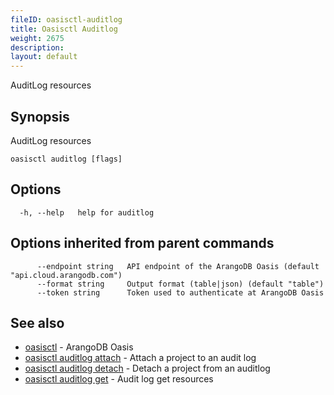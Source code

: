 ```yaml
---
fileID: oasisctl-auditlog
title: Oasisctl Auditlog
weight: 2675
description: 
layout: default
---
```

AuditLog resources

## Synopsis

AuditLog resources

```
oasisctl auditlog [flags]
```

## Options

```
  -h, --help   help for auditlog
```

## Options inherited from parent commands

```
      --endpoint string   API endpoint of the ArangoDB Oasis (default "api.cloud.arangodb.com")
      --format string     Output format (table|json) (default "table")
      --token string      Token used to authenticate at ArangoDB Oasis
```

## See also

* [oasisctl](../oasisctl-options)	 - ArangoDB Oasis
* [oasisctl auditlog attach](oasisctl-auditlog-attach)	 - Attach a project to an audit log
* [oasisctl auditlog detach](oasisctl-auditlog-detach)	 - Detach a project from an auditlog
* [oasisctl auditlog get](oasisctl-auditlog-get)	 - Audit log get resources

